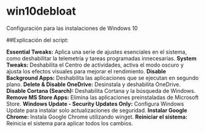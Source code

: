 # win10debloat
Configuración para las instalaciones de Windows 10

##Explicación del script:

**Essential Tweaks:** Aplica una serie de ajustes esenciales en el sistema, como deshabilitar la telemetría y tareas programadas innecesarias.
**System Tweaks:** Deshabilita el Centro de actividades, activa el modo oscuro y ajusta los efectos visuales para mejorar el rendimiento.
**Disable Background Apps:** Deshabilita las aplicaciones que se ejecutan en segundo plano.
**Delete & Disable OneDrive:** Desinstala y deshabilita OneDrive.
**Disable Cortana (Search):** Deshabilita Cortana y la búsqueda de Windows.
**Remove MS Store Apps:** Elimina las aplicaciones preinstaladas de Microsoft Store.
**Windows Update - Security Updates Only:** Configura Windows Update para instalar solo actualizaciones de seguridad.
**Instalar Google Chrome:** Instala Google Chrome utilizando winget.
**Reiniciar el sistema:** Reinicia el sistema para aplicar todos los cambios.
